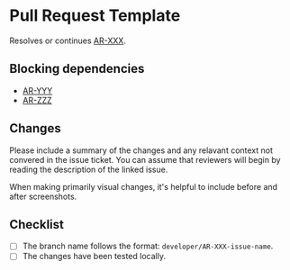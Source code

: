 # Pull Request Template

Resolves or continues [AR-XXX](...).

## Blocking dependencies

- [AR-YYY](...)
- [AR-ZZZ](...)

## Changes

Please include a summary of the changes and any relavant context not convered in the issue ticket. You can assume that reviewers will begin by reading the description of the linked issue.

When making primarily visual changes, it's helpful to include before and after screenshots.

## Checklist

- [ ] The branch name follows the format: `developer/AR-XXX-issue-name`.
- [ ] The changes have been tested locally.

